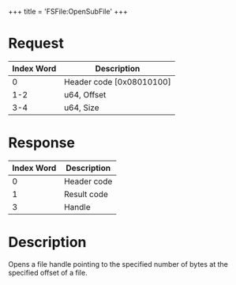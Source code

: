 +++
title = 'FSFile:OpenSubFile'
+++

# Request

| Index Word | Description                |
|------------|----------------------------|
| 0          | Header code \[0x08010100\] |
| 1-2        | u64, Offset                |
| 3-4        | u64, Size                  |

# Response

| Index Word | Description |
|------------|-------------|
| 0          | Header code |
| 1          | Result code |
| 3          | Handle      |

# Description

Opens a file handle pointing to the specified number of bytes at the
specified offset of a file.
